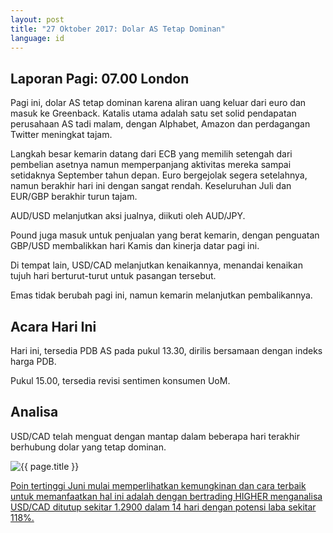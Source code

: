 ```yaml
---
layout: post
title: "27 Oktober 2017: Dolar AS Tetap Dominan"
language: id
---
```

## Laporan Pagi: 07.00 London

Pagi ini, dolar AS tetap dominan karena aliran uang keluar dari euro dan masuk ke Greenback. Katalis utama adalah satu set solid pendapatan perusahaan AS tadi malam, dengan Alphabet, Amazon dan perdagangan Twitter meningkat tajam.

Langkah besar kemarin datang dari ECB yang memilih setengah dari pembelian asetnya namun memperpanjang aktivitas mereka sampai setidaknya September tahun depan. Euro bergejolak segera setelahnya, namun berakhir hari ini dengan sangat rendah. Keseluruhan Juli dan EUR/GBP berakhir turun tajam.

AUD/USD melanjutkan aksi jualnya, diikuti oleh AUD/JPY.

Pound juga masuk untuk penjualan yang berat kemarin, dengan penguatan GBP/USD membalikkan hari Kamis dan kinerja datar pagi ini.

Di tempat lain, USD/CAD melanjutkan kenaikannya, menandai kenaikan tujuh hari berturut-turut untuk pasangan tersebut.

Emas tidak berubah pagi ini, namun kemarin melanjutkan pembalikannya.

## Acara Hari Ini

Hari ini, tersedia PDB AS pada pukul 13.30, dirilis bersamaan dengan indeks harga PDB.

Pukul 15.00, tersedia revisi sentimen konsumen UoM.

## Analisa

USD/CAD telah menguat dengan mantap dalam beberapa hari terakhir berhubung dolar yang tetap dominan.

<img src="{{ site.url }}/images/oct/id-27-oct-17.png" alt="{{ page.title }}" title="{{ page.title }}">

<a href="%LINK%%?currency=USD& market=forex&underlying=frxUSDCAD&formname=higherlower&duration_amount=14&duration_units=d&expiry_type=duration&barrier=1.29" target="_blank">Poin tertinggi Juni mulai memperlihatkan kemungkinan dan cara terbaik untuk memanfaatkan hal ini adalah dengan bertrading HIGHER menganalisa USD/CAD ditutup sekitar 1.2900 dalam 14 hari dengan potensi laba sekitar 118%.</a>
